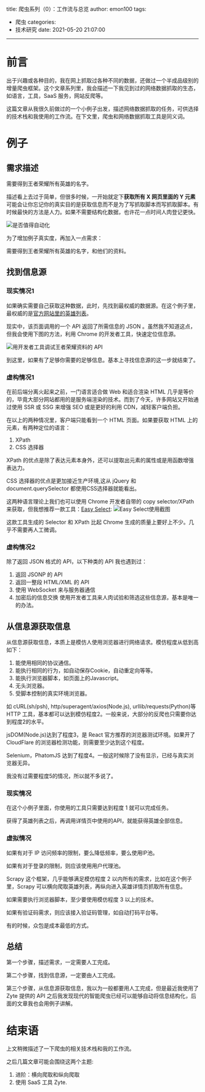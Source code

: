 title: 爬虫系列（0）：工作流与总览
author: emon100
tags:
  - 爬虫
categories:
  - 技术研究
date: 2021-05-20 21:07:00
---
# 前言

出于兴趣或各种目的，我在网上抓取过各种不同的数据，还做过一个半成品级别的增量爬虫框架。这个文章系列里，我会描述一下我见到过的网络数据抓取的生态，如语言，工具，SaaS 服务，网站反爬等。


这篇文章从我很久前做过的一个小例子出发，描述网络数据抓取的任务，可供选择的技术栈和我使用的工作流。在下文里，爬虫和网络数据抓取工具是同义词。


# 例子

## 需求描述

需要得到王者荣耀所有英雄的名字。

描述看上去过于简单，但很多时候，一开始就定下**获取所有 X 网页里面的 Y 元素**可能会让你忘记你的真实目的是获取信息而不是为了写抓取脚本而写抓取脚本。有时候最快的方法是人力。如果不需要结构化数据，也许花一点时间人肉登记更快。


![是否值得自动化](../../../../images/pasted-0.png)


为了增加例子真实度，再加入一点需求：

需要得到王者荣耀所有英雄的名字，和他们的资料。

## 找到信息源

### 现实情况1

如果确实需要自己获取这种数据，此时，先找到最权威的数据源。在这个例子里，最权威的是[官方网站里的英雄列表](https://pvp.qq.com/web201605/herolist.shtml)。

现实中，该页面调用的一个 API 返回了所需信息的 JSON 。虽然我不知道这点，但我会使用下图的方法，利用 Chrome 的开发者工具，快速定位信息源。

![用开发者工具调试王者荣耀资料的 API](../../../../images/pasted-1.png)

到这里，如果有了足够你需要的足够信息。基本上寻找信息源的这一步就结束了。

### 虚构情况1

在前后端分离火起来之前，一门语言适合做 Web 和适合渲染 HTML 几乎是等价的，毕竟大部分网站都用的是服务端渲染的技术。而到了今天，许多网站又开始通过使用 SSR 或 SSG 来增强 SEO 或是更好的利用 CDN，减轻客户端负担。

在以上的两种情况里，客户端只能看到一个 HTML 页面。如果要获取 HTML 上的元素，有两种定位的语言：

1. XPath
2. CSS 选择器

XPath 的优点是除了表达元素本身外，还可以提取出元素的属性或是用函数增强表达力。

CSS 选择器的优点是更加接近生产环境,这从 jQuery 和 document.querySelector 都使用CSS选择器就能看出。

这两种语言理论上我们也可以使用 Chrome 开发者自带的 copy selector/XPath 来获取，但我想推荐一款工具：[Easy Select](https://github.com/fy0/EasySelect):
![Easy Select使用截图](../../../../images/pasted-2.png)

这款工具生成的 Selector 和 XPath 比起 Chrome 生成的质量上要好上不少。几乎不需要再人工微调。

### 虚构情况2

除了返回 JSON 格式的 API，以下种类的 API 我也遇到过：

1. 返回 JSONP 的 API
2. 返回一整段 HTML/XML 的 API
3. 使用 WebSocket 来与服务器通信
4. 加密后的信息交换
使用开发者工具来人肉试验和筛选这些信息源，基本是唯一的办法。

## 从信息源获取信息

从信息源获取信息，本质上是模仿人使用浏览器进行网络请求。模仿程度从低到高如下：
1. 能使用相同的协议通信。
2. 能执行相同的行为，如自动保存Cookie，自动重定向等等。
3. 能执行浏览器脚本，如页面上的Javascript。
4. 无头浏览器。
5. 受脚本控制的真实环境浏览器。

如 cURL(sh/psh), http/superagent/axios(Node.js), urllib/requests(Python)等 HTTP 工具，基本都可以达到模仿程度2。一般来说，大部分的反爬也只需要你达到程度2的水平。

jsDOM(Node.js)达到了程度3，是 React 官方推荐的浏览器测试环境。如果开了CloudFlare 的浏览器检测功能，则需要至少达到这个程度。

Selenium，PhatomJS 达到了程度4。一般这时候除了没有显示，已经与真实浏览器无异。

我没有过需要程度5的情况，所以就不多说了。

### 现实情况

在这个小例子里面，你使用的工具只需要达到程度 1 就可以完成任务。

获得了英雄列表之后，再调用详情页中使用的API，就能获得英雄全部信息。

### 虚拟情况

如果有对于 IP 访问频率的限制，要么降低频率，要么使用IP池。

如果有对于登录的限制，则应该使用用户代理池。

Scrapy 这个框架，几乎能够满足模仿程度 2 以内所有的需求，比如在这个例子里，Scrapy 可以横向爬取英雄列表，再纵向进入英雄详情页抓取所有信息。

如果需要执行浏览器脚本，至少要使用模仿程度 3 以上的技术。

如果有验证码需求，则应该接入验证码管理，如自动打码平台等。

有的时候，众包是成本最低的方式。

## 总结

第一个步骤，描述需求，一定需要人工完成。

第二个步骤，找到信息源，一定要由人工完成。

第三个步骤，从信息源获取信息，我以为一般都要用人工完成，但是最近我使用了 Zyte 提供的 API 之后我发现现代的智能爬虫已经可以能够自动将信息结构化，后面的文章我也会用例子讲解。



# 结束语

上文稍微描述了一下爬虫的相关技术栈和我的工作流。

之后几篇文章可能会围绕这两个主题:
1. 进阶：横向爬取和纵向爬取
2. 使用 SaaS 工具 Zyte.


